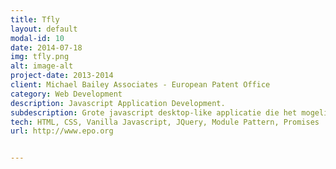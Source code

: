 ```yaml
---
title: Tfly
layout: default
modal-id: 10
date: 2014-07-18
img: tfly.png
alt: image-alt
project-date: 2013-2014
client: Michael Bailey Associates - European Patent Office
category: Web Development
description: Javascript Application Development. 
subdescription: Grote javascript desktop-like applicatie die het mogelijk maakt patenten die opgeslagen zitten in de (vele miljoenen patenten bevattende) databases van de epo, on-the-fly the ocr'en via een ABBY Java API en dan gelijk te vertalen via een andere API. 
tech: HTML, CSS, Vanilla Javascript, JQuery, Module Pattern, Promises
url: http://www.epo.org


---
```

